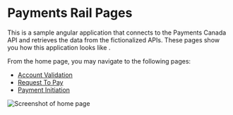 # Payments Rail Pages
This is a sample angular application that connects to the Payments Canada API and retrieves the data 
from the fictionalized APIs. These pages show you how this application looks like .

From the home page, you may navigate to the following pages:

* [Account Validation](docs/account_validation.md)
* [Request To Pay](docs/request_to_pay.md)
* [Payment Initiation](docs/payment_initiation.md)

![Screenshot of home page](docs/images/home.png)
